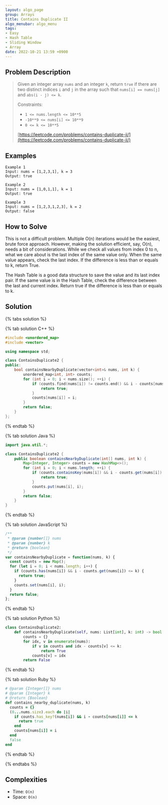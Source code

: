 ```yaml
---
layout: algo_page
group: Arrays
title: Contains Duplicate II
algo_menubar: algo_menu
tags:
- Easy
- Hash Table
- Sliding Window
- Array
date: 2022-10-21 13:59 +0900
---
```


## Problem Description
> Given an integer array `nums` and an integer `k`, return `true` if there are two distinct indices `i` and `j` in the
> array such that `nums[i] == nums[j]` and `abs(i - j) <= k`.
>
> Constraints:
> - `1 <= nums.length <= 10**5`
> - `-10**9 <= nums[i] <= 10**9`
> - `0 <= k <= 10**5`
>
> [https://leetcode.com/problems/contains-duplicate-ii/](https://leetcode.com/problems/contains-duplicate-ii/)

## Examples
```
Example 1
Input: nums = [1,2,3,1], k = 3
Output: true
```

```
Example 2
Input: nums = [1,0,1,1], k = 1
Output: true
```

```
Example 3
Input: nums = [1,2,3,1,2,3], k = 2
Output: false
```

## How to Solve
This is not a difficult problem.
Multiple O(n) iterations would be the easiest, brute force approach.
However, making the solution efficient, say, O(n), needs a bit of considerations.
While we check all values from index 0 to n, what we care about is the last index of the same value only.
When the same value appears, check the last index.
If the difference is less than or equals to k, return True.

The Hash Table is a good data structure to save the value and its last index pair.
If the same value is in the Hash Table, check the difference between the last and current index.
Return true if the difference is less than or equals to k.


## Solution

{% tabs solution %}

{% tab solution C++ %}
```cpp
#include <unordered_map>
#include <vector>

using namespace std;

class ContainsDuplicate2 {
public:
    bool containsNearbyDuplicate(vector<int>& nums, int k) {
        unordered_map<int, int> counts;
        for (int i = 0; i < nums.size(); ++i) {
            if (counts.find(nums[i]) != counts.end() && i - counts[nums[i]] <= k) {
                return true;
            }
            counts[nums[i]] = i;
        }
        return false;
    }
};
```
{% endtab %}

{% tab solution Java %}
```java
import java.util.*;

class ContainsDuplicate2 {
    public boolean containsNearbyDuplicate(int[] nums, int k) {
        Map<Integer, Integer> counts = new HashMap<>();
        for (int i = 0; i < nums.length; ++i) {
            if (counts.containsKey(nums[i]) && i - counts.get(nums[i]) <= k) {
                return true;
            }
            counts.put(nums[i], i);
        }
        return false;
    }
}
```
{% endtab %}

{% tab solution JavaScript %}
```js
/**
 * @param {number[]} nums
 * @param {number} k
 * @return {boolean}
 */
var containsNearbyDuplicate = function(nums, k) {
  const counts = new Map();
  for (let i = 0; i < nums.length; i++) {
    if (counts.has(nums[i]) && i - counts.get(nums[i]) <= k) {
      return true;
    }
    counts.set(nums[i], i);
  }
  return false;
};
```
{% endtab %}

{% tab solution Python %}
```python
class ContainsDuplicate2:
    def containsNearbyDuplicate(self, nums: List[int], k: int) -> bool:
        counts = {}
        for idx, v in enumerate(nums):
            if v in counts and idx - counts[v] <= k:
                return True
            counts[v] = idx
        return False
```
{% endtab %}

{% tab solution Ruby %}
```ruby
# @param {Integer[]} nums
# @param {Integer} k
# @return {Boolean}
def contains_nearby_duplicate(nums, k)
  counts = {}
  (0...nums.size).each do |i|
    if counts.has_key?(nums[i]) && i - counts[nums[i]] <= k
      return true
    end
    counts[nums[i]] = i
  end
  false
end
```
{% endtab %}

{% endtabs %}


## Complexities
- Time: `O(n)`
- Space: `O(n)`
